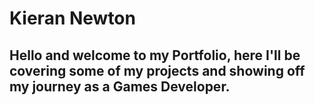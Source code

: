 # Kieran Newton
## Hello and welcome to my Portfolio, here I'll be covering some of my projects and showing off my journey as a Games Developer.
	
	
